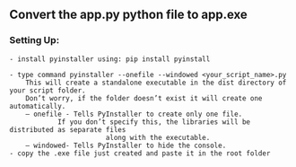 ## Convert the app.py python file to app.exe


### Setting Up:

	- install pyinstaller using: pip install pyinstall

	- type command pyinstaller --onefile --windowed <your_script_name>.py
		This will create a standalone executable in the dist directory of your script folder. 
		Don’t worry, if the folder doesn’t exist it will create one automatically.
		— onefile - Tells PyInstaller to create only one file. 
			    If you don’t specify this, the libraries will be distributed as separate files  
                            along with the executable.
		— windowed- Tells PyInstaller to hide the console.
	- copy the .exe file just created and paste it in the root folder
